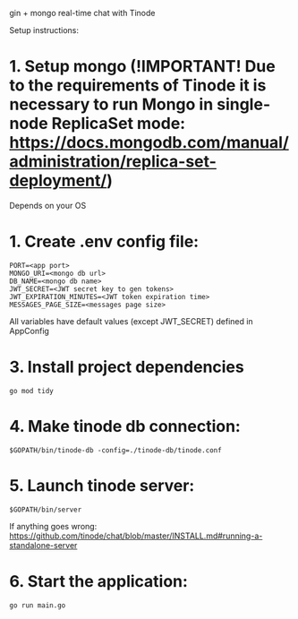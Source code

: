 gin + mongo real-time chat with Tinode

Setup instructions:
# 1. Setup mongo (!IMPORTANT! Due to the requirements of Tinode it is necessary to run Mongo in single-node ReplicaSet mode: https://docs.mongodb.com/manual/administration/replica-set-deployment/)
Depends on your OS

# 1. Create .env config file:
```dotenv
PORT=<app port>
MONGO_URI=<mongo db url>
DB_NAME=<mongo db name>
JWT_SECRET=<JWT secret key to gen tokens>
JWT_EXPIRATION_MINUTES=<JWT token expiration time>
MESSAGES_PAGE_SIZE=<messages page size>
```
All variables have default values (except JWT_SECRET) defined in AppConfig

# 3. Install project dependencies
```shell
go mod tidy
```

# 4. Make tinode db connection:
```shell
$GOPATH/bin/tinode-db -config=./tinode-db/tinode.conf 
```

# 5. Launch tinode server:
```shell
$GOPATH/bin/server
```
If anything goes wrong: https://github.com/tinode/chat/blob/master/INSTALL.md#running-a-standalone-server

# 6. Start the application:
```shell
go run main.go
```

